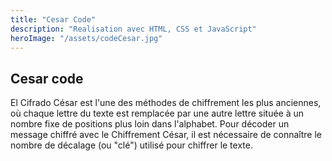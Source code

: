 ```yaml
---
title: "Cesar Code"
description: "Realisation avec HTML, CSS et JavaScript"
heroImage: "/assets/codeCesar.jpg"
---
```

## Cesar code
El Cifrado César est l'une des méthodes de chiffrement les plus anciennes, où chaque lettre du texte est remplacée par une autre lettre située à un nombre fixe de positions plus loin dans l'alphabet. Pour décoder un message chiffré avec le Chiffrement César, il est nécessaire de connaître le nombre de décalage (ou "clé") utilisé pour chiffrer le texte.